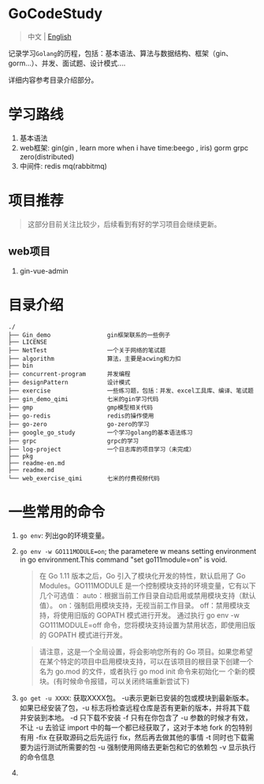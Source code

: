 # GoCodeStudy

> 中文 | [English](./readme-en.md)



记录学习`Golang`的历程，包括：基本语法、算法与数据结构、框架（gin、gorm...）、并发、面试题、设计模式....

详细内容参考目录介绍部分。

# 学习路线

1. 基本语法
2. web框架: gin(gin , learn more when i have time:beego , iris) gorm grpc zero(distributed)
3. 中间件: redis mq(rabbitmq) 



# 项目推荐

> 这部分目前关注比较少，后续看到有好的学习项目会继续更新。



## web项目

1. gin-vue-admin





# 目录介绍

```text
./
├── Gin_demo				gin框架联系的一些例子
├── LICENSE
├── NetTest					一个关于网络的笔试题
├── algorithm				算法，主要是acwing和力扣
├── bin
├── concurrent-program		并发编程
├── designPattern			设计模式
├── exercise				一些练习题，包括：并发、excel工具库、编译、笔试题
├── gin_demo_qimi			七米的gin学习代码	
├── gmp						gmp模型相关代码
├── go-redis				redis的操作使用
├── go-zero					go-zero的学习
├── google_go_study			一个学习golang的基本语法练习
├── grpc					grpc的学习
├── log-project				一个日志库的项目学习（未完成）
├── pkg
├── readme-en.md
├── readme.md
└── web_exercise_qimi       七米的付费视频代码
```



# 一些常用的命令

1. `go env`: 列出go的环境变量。

2. `go env -w GO111MODULE=on`; the parametere w means setting environment in go environment.This command "set go111module=on" is void.

	> 在 Go 1.11 版本之后，Go 引入了模块化开发的特性，默认启用了 Go Modules。GO111MODULE 是一个控制模块支持的环境变量，它有以下几个可选值：
	> auto：根据当前工作目录自动启用或禁用模块支持（默认值）。
	> on：强制启用模块支持，无视当前工作目录。
	> off：禁用模块支持，将使用旧版的 GOPATH 模式进行开发。
	> 通过执行 go env -w GO111MODULE=off 命令，您将模块支持设置为禁用状态，即使用旧版的 GOPATH 模式进行开发。

	> 请注意，这是一个全局设置，将会影响您所有的 Go 项目。如果您希望在某个特定的项目中启用模块支持，可以在该项目的根目录下创建一个名为 go.mod 的文件，或者执行 go mod init 命令来初始化一     个新的模块。(有时候命令报错，可以关闭终端重新尝试下)

3. `go get -u XXXX`: 获取XXXX包。
	-u表示更新已安装的包或模块到最新版本。如果已经安装了包，-u 标志将检查远程仓库是否有更新的版本，并将其下载并安装到本地。
	-d 只下载不安装
	-f 只有在你包含了 -u 参数的时候才有效，不让 -u 去验证 import 中的每一个都已经获取了，这对于本地 fork 的包特别有用
	-fix 在获取源码之后先运行 fix，然后再去做其他的事情
	-t 同时也下载需要为运行测试所需要的包
	-u 强制使用网络去更新包和它的依赖包
	-v 显示执行的命令信息

4. 

